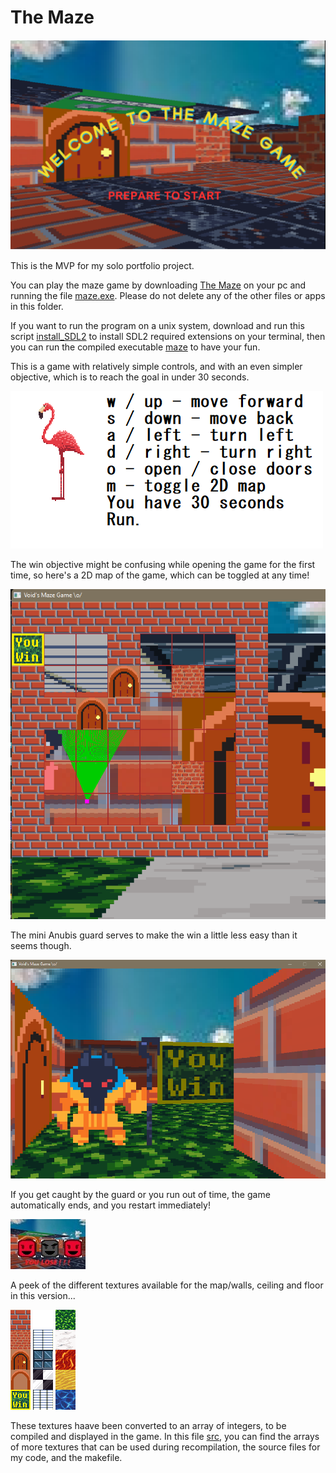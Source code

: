 # The Maze
![The Maze](img/welcome.png)

This is the MVP for my solo portfolio project.

You can play the maze game by downloading [The Maze](The%20Maze/) on your pc and running the file [maze.exe](The%20Maze/maze.exe). Please do not delete any of the other files or apps in this folder.

If you want to run the program on a unix system, download and run this script [install_SDL2](install_SDL2.sh) to install SDL2 required extensions on your terminal, then you can run the compiled executable [maze](maze) to have your fun.

This is a game with relatively simple controls, and with an even simpler objective, which is to reach the goal in under 30 seconds.

![Instruction page](img/instructions.png)

The win objective might be confusing while opening the game for the first time, so here's a 2D map of the game, which can be toggled at any time!

![2D Map](img/Map.png)

The mini Anubis guard serves to make the win a little less easy than it seems though.

![Enemy](img/trap!.png)

If you get caught by the guard or you run out of time, the game automatically ends, and you restart immediately!

![Lose Screen](img/lose.jpg)


A peek of the different textures available for the map/walls, ceiling and floor in this version...

![Map Textures](img/map_textures.png)
![Ceiling Textures](img/ceiling_textures.png)
![Floor Textures](img/floor_textures.png)

These textures haave been converted to an array of integers, to be compiled and displayed in the game. In this file [src](src/), you can find the arrays of more textures that can be used during recompilation, the source files for my code, and the makefile.
